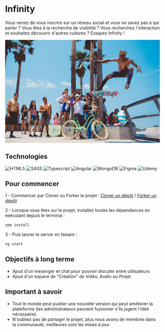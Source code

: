 # Infinity

Vous venez de vous inscrire sur un réseau social et vous ne savez pas à qui parler ? Vous êtes à la recherche de
visibilité ? Vous recherchez l'interaction et souhaitez découvrir d'autres cultures ? Essayez Infinity !

![alt Cover](./src/assets/images/travis-yewell-43ScFMWx2xY-unsplash.jpg)

## Technologies

![HTML5](https://img.shields.io/badge/html5-%23E34F26.svg?style=for-the-badge&logo=html5&logoColor=white)
![SASS](https://img.shields.io/badge/Sass-CC6699?style=for-the-badge&logo=sass&logoColor=white)
![Typescript](https://img.shields.io/badge/TypeScript-007ACC?style=for-the-badge&logo=typescript&logoColor=white)
![Angular](https://img.shields.io/badge/Angular-DD0031?style=for-the-badge&logo=angular&logoColor=white)
![MongoDB](https://img.shields.io/badge/MongoDB-4EA94B?style=for-the-badge&logo=mongodb&logoColor=white)
![Figma](https://img.shields.io/badge/Figma-F24E1E?style=for-the-badge&logo=figma&logoColor=white)
![Udemy](https://img.shields.io/badge/Udemy-EC5252?style=for-the-badge&logo=Udemy&logoColor=white)

## Pour commencer

1 - Commencer par Cloner ou Forker le projet :
[Cloner un dépôt](https://docs.github.com/en/repositories/creating-and-managing-repositories/cloning-a-repository) /
[Forker un dépôt](https://docs.github.com/en/get-started/quickstart/fork-a-repo)

2 - Lorsque vous êtes sur le projet, installez toutes les dépendances en exécutant depuis le terminal :

```sh
npm install
```

3 - Puis lancer le server en faisant :

```sh
ng start
```

## Objectifs à long terme

<ul>
<li>
Ajout d'un mesenger et chat pour pouvoir discuter entre utilisateurs
</li>
<li>
Ajout d'un espace de "Création" de Vidéo, Audio ou Projet
</li>
</ul>

## Important à savoir

<ul>
<li>
Tout le monde peut pusher une nouvelle version qui peut améliorer la plateforme (les administrateurs peuvent fusionner s'ils jugent l'idée nécessaire).
</li>
<li>
N'oubliez pas de partager le projet, plus nous avons de membres dans la communauté, meilleures sont les mises à jour.
</li>
</ul>
